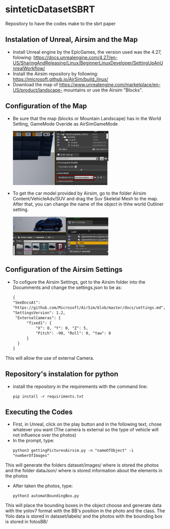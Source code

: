 # sinteticDatasetSBRT
Repository to have the codes make to the sbrt paper

## Instalation of Unreal, Airsim and the Map
* Install Unreal engine by the EpicGames, the version used was the 4.27, folowing:
https://docs.unrealengine.com/4.27/en-US/SharingAndReleasing/Linux/BeginnerLinuxDeveloper/SettingUpAnUnrealWorkflow/
* Install the Airsim repository by following: https://microsoft.github.io/AirSim/build_linux/
* Download the map of https://www.unrealengine.com/marketplace/en-US/product/landscape-
mountains or use the Airsim "Blocks".

## Configuration of the Map
* Be sure that the map (blocks or Mountain Landscape) has in the World Setting, GameMode Overide as AirSimGameMode
  
  <img src="readme/Image0.png" width="300">
* To get the car model provided by Airsim, go to the folder Airsim Content/VehicleAdv/SUV and drag the Suv Skeletal Mesh to the map. After that, you can change the name of the object in thhe world Outliner setting.
  
  <img src="readme/image1.png" width="300">

## Configuration of the Airsim Settings
* To cofigure the Airsim Settings, got to the Airsim folder into the Documments and change the settings.json to be as:
  ```
  {
  "SeeDocsAt": "https://github.com/Microsoft/AirSim/blob/master/docs/settings.md",
  "SettingsVersion": 1.2,
   "ExternalCameras": {
        "fixed1": {
            "X": 0, "Y": 0, "Z": 5,
            "Pitch": -90, "Roll": 0, "Yaw": 0
        }
    }
  }
This will allow the use of external Camera.

## Repository's instalation for python
* install the repository in the requirements with the command line:
  ```
  pip install -r requiriments.txt

## Executing the Codes
* First, in Unreal, click on the play button and in the following text, chose whatever you want (The camera is external so the type of vehicle will not influence over the photos)
* In the prompt, type:
  ```
  python3 gettingPicturesAirsim.py -n "nameOfObject" -i "numberOfImages"
This will generate the folders dataset/images/ where is stored the photos and the folder dataJson/ where is stored information about the elements in the photos

* After taken the photos, type:
  ```
  python3 automatBoundingBox.py
This will place the bounding boxes in the object choose and generate data with the yolov7 format with the BB's position in the photo and the class. The Yolo data is stored in dataset/labels/ and the photos with the bounding box is stored in fotosBB/
